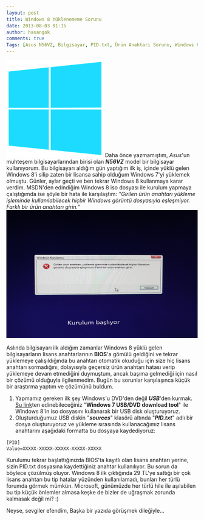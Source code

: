 ```yaml
---
layout: post
title: Windows 8 Yüklenememe Sorunu
date: 2013-08-03 01:15
author: hasangok
comments: true
Tags: [Asus N56VZ, Bilgisayar, PID.txt, Ürün Anahtarı Sorunu, Windows 8]
---
```

![Windows-8-logo](https://raw.githubusercontent.com/hasangok/hasangok.github.io/master/uploads/2013/08/Windows-8-Logo-small.png)
Daha önce yazmamıştım, *Asus*'un muhteşem bilgisayarlarından birisi olan ***N56VZ*** model bir bilgisayar kullanıyorum. Bu bilgisayarı aldığım gün yaptığım ilk iş, içinde yüklü gelen Windows 8'i silip zaten bir lisansa sahip olduğum Windows 7'yi yüklemek olmuştu. Günler, aylar geçti ve ben tekrar Windows 8 kullanmaya karar verdim. MSDN'den edindiğim Windows 8 iso dosyası ile kurulum yapmaya çalıştığımda ise şöyle bir hata ile karşılaştım:
*"Girilen ürün anahtarı yükleme işleminde kullanılabilecek hiçbir Windows görüntü dosyasıyla eşleşmiyor. Farklı bir ürün anahtarı girin."*
![IMG_2147](https://raw.githubusercontent.com/hasangok/hasangok.github.io/master/uploads/2013/08/IMG_2147.jpg)

Aslında bilgisayarı ilk aldığım zamanlar Windows 8 yüklü gelen bilgisayarların lisans anahtarlarının **BIOS**'a gömülü geldiğini ve tekrar yüklemeye çalışıldığında bu anahtarı otomatik okuduğu için size hiç lisans anahtarı sormadığını, dolayısıyla geçersiz ürün anahtarı hatası verip yüklemeye devam etmediğini duymuştum, ancak başıma gelmediği için nasıl bir çözümü olduğuyla ilgilenmedim.
Bugün bu sorunlar karşılaşınca küçük bir araştırma yaptım ve çözümünü buldum.

1. Yapmamız gereken ilk şey Windows'u DVD'den değil ***USB***'den kurmak. [Şu link](http://www.microsoftstore.com/store/msusa/html/pbPage.Help_Win7_usbdvd_dwnTool)ten edinebileceğiniz "**Windows 7 USB/DVD download tool**" ile Windows 8'in iso dosyasını kullanarak bir USB disk oluşturuyoruz.
2. Oluşturduğumuz USB diskin "***sources***" klasörü altında "***PID.txt***" adlı bir dosya oluşturuyoruz ve yükleme sırasında kullanacağımız lisans anahtarını aşağıdaki formatta bu dosyaya kaydediyoruz:
```
[PID]
Value=XXXXX-XXXXX-XXXXX-XXXXX-XXXXX
```
Kurulumu tekrar başlattığınızda BIOS'ta kayıtlı olan lisans anahtarı yerine, sizin PID.txt dosyasına kaydettiğiniz anahtar kullanılıyor. Bu sorun da böylece çözülmüş oluyor. Windows 8 ilk çıktığında 29 TL'ye sattığı bir çok lisans anahtarı bu tip hatalar yüzünden kullanılamadı, bunları her türlü forumda görmek mümkün. Microsoft, günümüzde her türlü hile ile aşılabilen bu tip küçük önlemler almasa keşke de bizler de uğraşmak zorunda kalmasak değil mi? :)

Neyse, sevgiler efendim,
Başka bir yazıda görüşmek dileğiyle...
